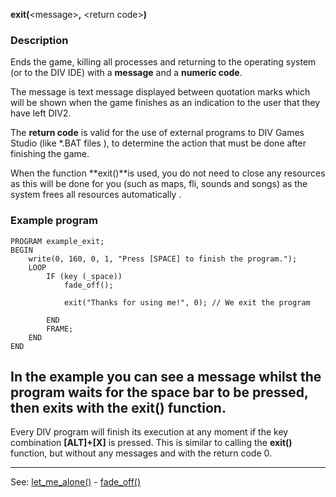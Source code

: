 **exit(**&lt;message&gt;**,** &lt;return code&gt;**)**

### Description

Ends the game, killing all processes and returning to the operating system
(or to the DIV IDE) with a **message** and a **numeric code**.

The message is  text message displayed between quotation marks which will be shown when the game
finishes as an indication to the user that they have left DIV2.

The **return code** is valid for the use of external programs to
DIV Games Studio (like *.BAT files ), to determine the action
that must be done after finishing the game.

When the function **exit()**is used, you do not need to close any resources as this
will be done for you (such as maps, fli, sounds and songs) as the system frees
all resources automatically .

### Example program
```
PROGRAM example_exit;
BEGIN
    write(0, 160, 0, 1, "Press [SPACE] to finish the program.");
    LOOP
        IF (key (_space))
            fade_off();

            exit("Thanks for using me!", 0); // We exit the program

        END
        FRAME;
    END
END
```


In the example you can see a message whilst the program waits for the
space bar to be pressed, then exits with the **exit()** function.
---------------------------------------


Every DIV program will finish its execution at any moment if the key combination
**[ALT]+[X]** is pressed. This is similar to calling the **exit()** function, but
without any messages and with the return code 0.

---------------------------------------
See: [let_me_alone()](let_me_alone().md) - [fade_off()](fade_off().md)


